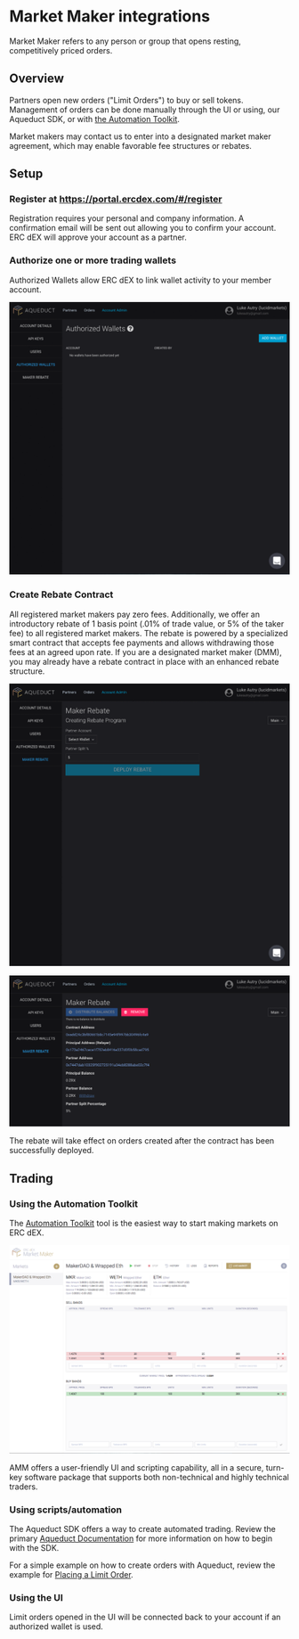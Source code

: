 # Market Maker integrations

Market Maker refers to any person or group that opens resting, competitively priced orders.

## Overview

Partners open new orders ("Limit Orders") to buy or sell tokens. Management of orders can be done manually through the UI or using, our Aqueduct SDK, or with [the Automation Toolkit](https://github.com/ERCdEX/automation-toolkit).

Market makers may contact us to enter into a designated market maker agreement, which may enable favorable fee structures or rebates.

## Setup

### Register at https://portal.ercdex.com/#/register

Registration requires your personal and company information. A confirmation email will be sent out allowing you to confirm your account. ERC dEX will approve your account as a partner.

### Authorize one or more trading wallets

Authorized Wallets allow ERC dEX to link wallet activity to your member account.

![Add Authorized Wallet](./screenshots/authorized-wallet.gif)

### Create Rebate Contract

All registered market makers pay zero fees. Additionally, we offer an introductory rebate of 1 basis point (.01% of trade value, or 5% of the taker fee) to all registered market makers. The rebate is powered by a specialized smart contract that accepts fee payments and allows withdrawing those fees at an agreed upon rate. If you are a designated market maker (DMM), you may already have a rebate contract in place with an enhanced rebate structure.

![Deploy Contract](./screenshots/deploy-rebate.gif)

![View Contract](./screenshots/view-contract.png)

The rebate will take effect on orders created after the contract has been successfully deployed.

## Trading

### Using the Automation Toolkit

The [Automation Toolkit](https://github.com/ERCdEX/automation-toolkit) tool is the easiest way to start making markets on ERC dEX. 

![Market Maker](./screenshots/market-maker.png)

AMM offers a user-friendly UI and scripting capability, all in a secure, turn-key software package that supports both non-technical and highly technical traders.

### Using scripts/automation

The Aqueduct SDK offers a way to create automated trading. Review the primary [Aqueduct Documentation](../README.MD) for more information on how to begin with the SDK.

For a simple example on how to create orders with Aqueduct, review the example for [Placing a Limit Order](./src/examples/placing-limit-order.ts).

### Using the UI

Limit orders opened in the UI will be connected back to your account if an authorized wallet is used.
